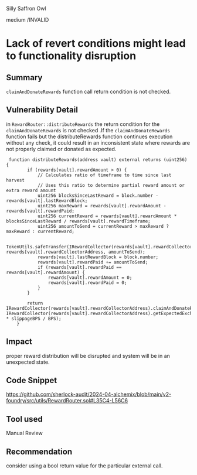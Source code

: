 Silly Saffron Owl

medium
/INVALID

# Lack of revert conditions might lead to functionality disruption

## Summary 

`claimAndDonateRewards` function call return condition is not checked.

## Vulnerability Detail

in `RewardRouter::distributeRewards` the return condition for the `claimAndDonateRewards` is not checked .If the `claimAndDonateRewards` function fails but the distributeRewards function continues execution without any check, it could result in an inconsistent state where rewards are not properly claimed or donated as expected.

```solidity
 function distributeRewards(address vault) external returns (uint256) {
        if (rewards[vault].rewardAmount > 0) {
            // Calculates ratio of timeframe to time since last harvest
            // Uses this ratio to determine partial reward amount or extra reward amount
            uint256 blocksSinceLastReward = block.number - rewards[vault].lastRewardBlock;
            uint256 maxReward = rewards[vault].rewardAmount - rewards[vault].rewardPaid;
            uint256 currentReward = rewards[vault].rewardAmount * blocksSinceLastReward / rewards[vault].rewardTimeframe;
            uint256 amountToSend = currentReward > maxReward ? maxReward : currentReward;

            TokenUtils.safeTransfer(IRewardCollector(rewards[vault].rewardCollectorAddress).rewardToken(), rewards[vault].rewardCollectorAddress, amountToSend);
            rewards[vault].lastRewardBlock = block.number;
            rewards[vault].rewardPaid += amountToSend;
            if (rewards[vault].rewardPaid == rewards[vault].rewardAmount) {
                rewards[vault].rewardAmount = 0;
                rewards[vault].rewardPaid = 0;
            }
        }

        return IRewardCollector(rewards[vault].rewardCollectorAddress).claimAndDonateRewards(vault, IRewardCollector(rewards[vault].rewardCollectorAddress).getExpectedExchange(vault) * slippageBPS / BPS);
    }
```


## Impact

proper reward distribution will be disrupted and system will be in an unexpected state.

## Code Snippet

https://github.com/sherlock-audit/2024-04-alchemix/blob/main/v2-foundry/src/utils/RewardRouter.sol#L35C4-L56C6

## Tool used

Manual Review

## Recommendation

consider using a bool return value for the particular external call.
